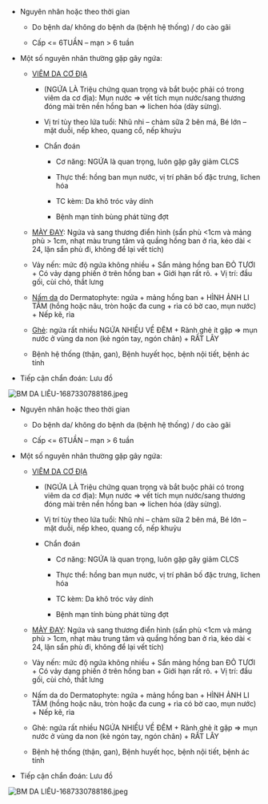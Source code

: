 - Nguyên nhân hoặc theo thời gian  
	- Do bệnh da/ không do bệnh da (bệnh hệ thống) / do cào gãi  
	- Cấp <= 6TUẦN – mạn > 6 tuần  
- Một số nguyên nhân thường gặp gây ngứa:  
	- [VIÊM DA CƠ ĐỊA](./VI%C3%8AM%20DA%20C%C6%A0%20%C4%90%E1%BB%8AA.md)  
		- (NGỨA LÀ Triệu chứng quan trọng và bắt buộc phải có trong viêm da cơ địa): Mụn nước => vết tích mụn nước/sang thương đóng mài trên nền hồng ban => lichen hóa (dày sừng).   
		- Vị trí tùy theo lứa tuổi: Nhũ nhi – chàm sữa 2 bên má, Bé lớn – mặt duỗi, nếp kheo, quang cổ, nếp khuỷu  
		- Chẩn đoán  
			- Cơ năng: NGỨA là quan trọng, luôn gặp gây giảm CLCS  
			- Thực thể: hồng ban mụn nước, vị trí phân bố đặc trưng, lichen hóa  
			- TC kèm: Da khô tróc vảy dính  
			- Bệnh mạn tính bùng phát từng đợt  
	- [MÀY ĐAY](./M%C3%80Y%20%C4%90AY.md): Ngứa và sang thương điển hình (sẩn phù <1cm và mảng phù > 1cm, nhạt màu trung tâm và quầng hồng ban ở rìa, kéo dài < 24, lặn sẩn phù đi, không để lại vết tích)  
	- Vảy nến: mức độ ngứa không nhiều + Sẩn mảng hồng ban ĐỎ TƯƠI + Có vảy dạng phiến ở trên hồng ban + Giới hạn rất rõ. + Vị trí: đầu gối, cùi chỏ, thắt lưng  
	- [Nấm da](N%E1%BA%A5m%20da.md) do Dermatophyte: ngứa + mảng hồng ban + HÌNH ẢNH LI TÂM (hồng hoặc nâu, tròn hoặc đa cung + rìa có bờ cao, mụn nước) + Nếp kẽ, rìa  
	- [Ghẻ](Gh%E1%BA%BB.md): ngứa rất nhiều NGỨA NHIỀU VỀ ĐÊM + Rãnh ghẻ ít gặp => mụn nước ở vùng da non (kẻ ngón tay, ngón chân) + RẤT LÂY  
	- Bệnh hệ thống (thận, gan), Bệnh huyết học, bệnh nội tiết, bệnh ác tính  
- Tiếp cận chẩn đoán: Lưu đồ  
![BM DA LIỄU-1687330788186.jpeg](../../../200%20Files/image/image/BM%20DA%20LI%E1%BB%84U-1687330788186.jpeg)  
  
  
  
- Nguyên nhân hoặc theo thời gian  
	- Do bệnh da/ không do bệnh da (bệnh hệ thống) / do cào gãi  
	- Cấp <= 6TUẦN – mạn > 6 tuần  
- Một số nguyên nhân thường gặp gây ngứa:  
	- [VIÊM DA CƠ ĐỊA](./VI%C3%8AM%20DA%20C%C6%A0%20%C4%90%E1%BB%8AA.md)  
		- (NGỨA LÀ Triệu chứng quan trọng và bắt buộc phải có trong viêm da cơ địa): Mụn nước => vết tích mụn nước/sang thương đóng mài trên nền hồng ban => lichen hóa (dày sừng).   
		- Vị trí tùy theo lứa tuổi: Nhũ nhi – chàm sữa 2 bên má, Bé lớn – mặt duỗi, nếp kheo, quang cổ, nếp khuỷu  
		- Chẩn đoán  
			- Cơ năng: NGỨA là quan trọng, luôn gặp gây giảm CLCS  
			- Thực thể: hồng ban mụn nước, vị trí phân bố đặc trưng, lichen hóa  
			- TC kèm: Da khô tróc vảy dính  
			- Bệnh mạn tính bùng phát từng đợt  
	- [MÀY ĐAY](./M%C3%80Y%20%C4%90AY.md): Ngứa và sang thương điển hình (sẩn phù <1cm và mảng phù > 1cm, nhạt màu trung tâm và quầng hồng ban ở rìa, kéo dài < 24, lặn sẩn phù đi, không để lại vết tích)  
	- Vảy nến: mức độ ngứa không nhiều + Sẩn mảng hồng ban ĐỎ TƯƠI + Có vảy dạng phiến ở trên hồng ban + Giới hạn rất rõ. + Vị trí: đầu gối, cùi chỏ, thắt lưng  
	- Nấm da do Dermatophyte: ngứa + mảng hồng ban + HÌNH ẢNH LI TÂM (hồng hoặc nâu, tròn hoặc đa cung + rìa có bờ cao, mụn nước) + Nếp kẽ, rìa  
	- Ghẻ: ngứa rất nhiều NGỨA NHIỀU VỀ ĐÊM + Rãnh ghẻ ít gặp => mụn nước ở vùng da non (kẻ ngón tay, ngón chân) + RẤT LÂY  
	- Bệnh hệ thống (thận, gan), Bệnh huyết học, bệnh nội tiết, bệnh ác tính  
- Tiếp cận chẩn đoán: Lưu đồ  
![BM DA LIỄU-1687330788186.jpeg](../../../200%20Files/image/image/BM%20DA%20LI%E1%BB%84U-1687330788186.jpeg)